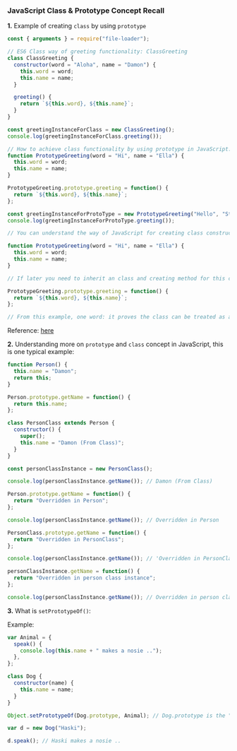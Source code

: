 ### JavaScript Class & Prototype Concept Recall

<b>1.</b> Example of creating `class` by using `prototype`

```js
const { arguments } = require("file-loader");

// ES6 Class way of greeting functionality: ClassGreeting
class ClassGreeting {
  constructor(word = "Aloha", name = "Damon") {
    this.word = word;
    this.name = name;
  }

  greeting() {
    return `${this.word}, ${this.name}`;
  }
}

const greetingInstanceForClass = new ClassGreeting();
console.log(greetingInstanceForClass.greeting());

// How to achieve class functionality by using prototype in JavaScript: PrototypeGreeting
function PrototypeGreeting(word = "Hi", name = "Ella") {
  this.word = word;
  this.name = name;
}

PrototypeGreeting.prototype.greeting = function() {
  return `${this.word}, ${this.name}`;
};

const greetingInstanceForProtoType = new PrototypeGreeting("Hello", "Stranger");
console.log(greetingInstanceForProtoType.greeting());

// You can understand the way of JavaScript for creating class constructor method is like this:

function PrototypeGreeting(word = "Hi", name = "Ella") {
  this.word = word;
  this.name = name;
}

// If later you need to inherit an class and creating method for this class, you can do this:

PrototypeGreeting.prototype.greeting = function() {
  return `${this.word}, ${this.name}`;
};

// From this example, one word: it proves the class can be treated as an object in JavaScript
```

Reference: <a href="https://www.toptal.com/javascript/es6-class-chaos-keeps-js-developer-up#:~:text=Prototypes%20vs.-,Classes,is%20itself%20an%20object%20instance.&text=Functions%20are%20first%2Dclass%20in,be%20properties%20of%20other%20objects." target="_blank">here</a>

<b>2.</b> Understanding more on `prototype` and `class` concept in JavaScript, this is one typical example:

```js
function Person() {
  this.name = "Damon";
  return this;
}

Person.prototype.getName = function() {
  return this.name;
};

class PersonClass extends Person {
  constructor() {
    super();
    this.name = "Damon (From Class)";
  }
}

const personClassInstance = new PersonClass();

console.log(personClassInstance.getName()); // Damon (From Class)

Person.prototype.getName = function() {
  return "Overridden in Person";
};

console.log(personClassInstance.getName()); // Overridden in Person

PersonClass.prototype.getName = function() {
  return "Overridden in PersonClass";
};

console.log(personClassInstance.getName()); // 'Overridden in PersonClass'

personClassInstance.getName = function() {
  return "Overridden in person class instance";
};

console.log(personClassInstance.getName()); // Overridden in person class instance
```

<b>3.</b> What is `setPrototypeOf()`:

Example:

```js
var Animal = {
  speak() {
    console.log(this.name + " makes a nosie ..");
  },
};

class Dog {
  constructor(name) {
    this.name = name;
  }
}

Object.setPrototypeOf(Dog.prototype, Animal); // Dog.prototype is the "target" object, and Animal is the "source" object

var d = new Dog("Haski");

d.speak(); // Haski makes a nosie ..
```
